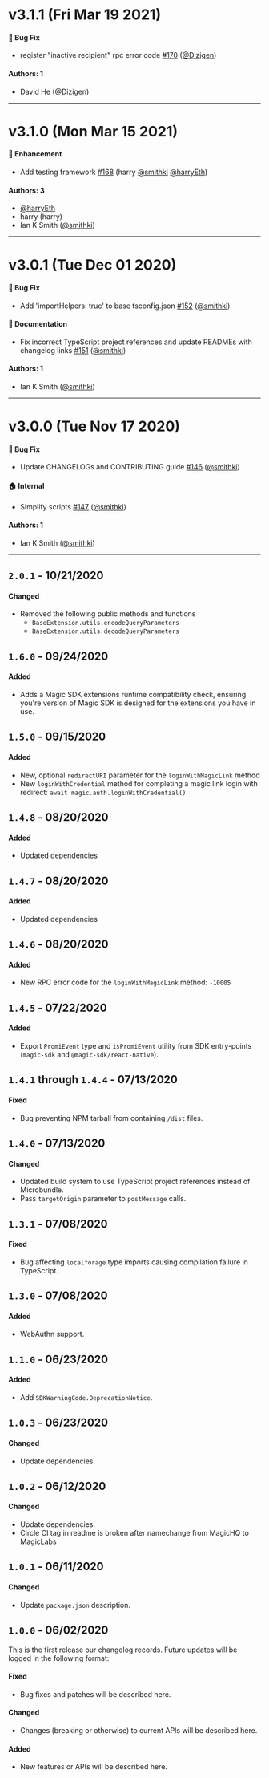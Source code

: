 # v3.1.1 (Fri Mar 19 2021)

#### 🐛 Bug Fix

- register "inactive recipient" rpc error code [#170](https://github.com/magiclabs/magic-js/pull/170) ([@Dizigen](https://github.com/Dizigen))

#### Authors: 1

- David He ([@Dizigen](https://github.com/Dizigen))

---

# v3.1.0 (Mon Mar 15 2021)

#### 🚀 Enhancement

- Add testing framework [#168](https://github.com/magiclabs/magic-js/pull/168) (harry [@smithki](https://github.com/smithki) [@harryEth](https://github.com/harryEth))

#### Authors: 3

- [@harryEth](https://github.com/harryEth)
- harry (harry)
- Ian K Smith ([@smithki](https://github.com/smithki))

---

# v3.0.1 (Tue Dec 01 2020)

#### 🐛 Bug Fix

- Add 'importHelpers: true' to base tsconfig.json [#152](https://github.com/magiclabs/magic-js/pull/152) ([@smithki](https://github.com/smithki))

#### 📝 Documentation

- Fix incorrect TypeScript project references and update READMEs with changelog links [#151](https://github.com/magiclabs/magic-js/pull/151) ([@smithki](https://github.com/smithki))

#### Authors: 1

- Ian K Smith ([@smithki](https://github.com/smithki))

---

# v3.0.0 (Tue Nov 17 2020)

#### 🐛 Bug Fix

- Update CHANGELOGs and CONTRIBUTING guide [#146](https://github.com/magiclabs/magic-js/pull/146) ([@smithki](https://github.com/smithki))

#### 🏠 Internal

- Simplify scripts [#147](https://github.com/magiclabs/magic-js/pull/147) ([@smithki](https://github.com/smithki))

#### Authors: 1

- Ian K Smith ([@smithki](https://github.com/smithki))

---

## `2.0.1` - 10/21/2020

#### Changed

- Removed the following public methods and functions
    - `BaseExtension.utils.encodeQueryParameters`
    - `BaseExtension.utils.decodeQueryParameters`

## `1.6.0` - 09/24/2020

#### Added

- Adds a Magic SDK extensions runtime compatibility check, ensuring you're version of Magic SDK is designed for the extensions you have in use.

## `1.5.0` - 09/15/2020

#### Added

- New, optional `redirectURI` parameter for the `loginWithMagicLink` method
- New `loginWithCredential` method for completing a magic link login with redirect: `await magic.auth.loginWithCredential()`

## `1.4.8` - 08/20/2020

#### Added

- Updated dependencies

## `1.4.7` - 08/20/2020

#### Added

- Updated dependencies

## `1.4.6` - 08/20/2020

#### Added

- New RPC error code for the `loginWithMagicLink` method: `-10005`

## `1.4.5` - 07/22/2020

#### Added

- Export `PromiEvent` type and `isPromiEvent` utility from SDK entry-points (`magic-sdk` and `@magic-sdk/react-native`).

## `1.4.1` through `1.4.4` - 07/13/2020

#### Fixed

- Bug preventing NPM tarball from containing `/dist` files.

## `1.4.0` - 07/13/2020

#### Changed

- Updated build system to use TypeScript project references instead of Microbundle.
- Pass `targetOrigin` parameter to `postMessage` calls.

## `1.3.1` - 07/08/2020

#### Fixed

- Bug affecting `localforage` type imports causing compilation failure in TypeScript.

## `1.3.0` - 07/08/2020

#### Added

- WebAuthn support.

## `1.1.0` - 06/23/2020

#### Added

- Add `SDKWarningCode.DeprecationNotice`.

## `1.0.3` - 06/23/2020

#### Changed

- Update dependencies.

## `1.0.2` - 06/12/2020

#### Changed

- Update dependencies.
- Circle CI tag in readme is broken after namechange from MagicHQ to MagicLabs

## `1.0.1` - 06/11/2020

#### Changed

- Update `package.json` description.

## `1.0.0` - 06/02/2020

This is the first release our changelog records. Future updates will be logged in the following format:

#### Fixed

- Bug fixes and patches will be described here.

#### Changed

- Changes (breaking or otherwise) to current APIs will be described here.

#### Added

- New features or APIs will be described here.
